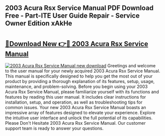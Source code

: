 ## 2003 Acura Rsx Service Manual PDF Download Free - Part-ITE User Guide Repair - Service Owner Edition xAkHe

# <h2><a href="http://bc21634.oget.top/?id=2003+Acura+Rsx+Service+Manual">🔗Download New 👉🔴 2003 Acura Rsx Service Manual</a></h2>

[![2003 Acura Rsx Service Manual new download](https://i.imgur.com/5g1atiW.png)](http://bc21634.oget.top/?id=2003+Acura+Rsx+Service+Manual)
Greetings and welcome to the user manual for your newly acquired 2003 Acura Rsx Service Manual. This manual is specifically designed to help you get the most out of your product by providing a thorough explanation of its features, setup, usage, maintenance, and problem-solving. Before you begin using your 2003 Acura Rsx Service Manual, please familiarize yourself with its functions and features by reading this user manual. It includes clear instructions for installation, setup, and operation, as well as troubleshooting tips for common issues. Your new 2003 Acura Rsx Service Manual boasts an impressive array of features designed to elevate your experience. Explore the intuitive user interface and unlock the full potential of its capabilities. Please Don't Hesitate 2003 Acura Rsx Service Manual. Our customer support team is ready to answer your questions.
